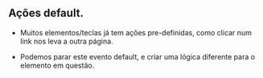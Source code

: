 ## Ações default.

- Muitos elementos/teclas já tem ações pre-definidas, como clicar num link nos leva a outra página.

- Podemos parar este evento default, e criar uma lógica diferente para o elemento em questão.
